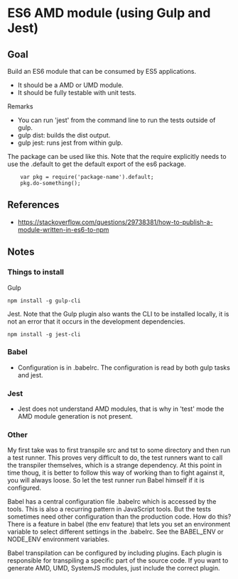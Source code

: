 # ES6 AMD module (using Gulp and Jest)
## Goal

Build an ES6 module that can be consumed by ES5 applications.

 * It should be a AMD or UMD module.
 * It should be fully testable with unit tests.

Remarks

 * You can run 'jest' from the command line to run the tests outside of gulp.
 * gulp dist: builds the dist output.
 * gulp jest: runs jest from within gulp.

The package can be used like this. Note that the require explicitly needs to use the .default to get the default export of the es6 package.

        var pkg = require('package-name').default;
        pkg.do-something();

## References

 * https://stackoverflow.com/questions/29738381/how-to-publish-a-module-written-in-es6-to-npm

## Notes
### Things to install

Gulp

    npm install -g gulp-cli

Jest. Note that the Gulp plugin also wants the CLI to be installed locally, it is not an error that it occurs in the development dependencies.

    npm install -g jest-cli

### Babel

 * Configuration is in .babelrc. The configuration is read by both gulp tasks and jest.

### Jest

 * Jest does not understand AMD modules, that is why in 'test' mode the AMD module generation is not present.

### Other

My first take was to first transpile src and tst to some directory and then run a test runner. This proves very difficult to do, the test runners want to call the transpiler themselves, which is a strange dependency. At this point in time thoug, it is better to follow this way of working than to fight against it, you will always loose. So let the test runner run Babel himself if it is configured. 

Babel has a central configuration file .babelrc which is accessed by the tools. This is also a recurring pattern in JavaScript tools. But the tests sometimes need other configuration than the production code. How do this? There is a feature in babel (the env feature) that lets you set an environment variable to select different settings in the .babelrc. See the BABEL_ENV or NODE_ENV environment variables.



Babel transpilation can be configured by including plugins. Each plugin is responsible for transpiling a specific part of the source code. If you want to generate AMD, UMD, SystemJS modules, just include the correct plugin.
